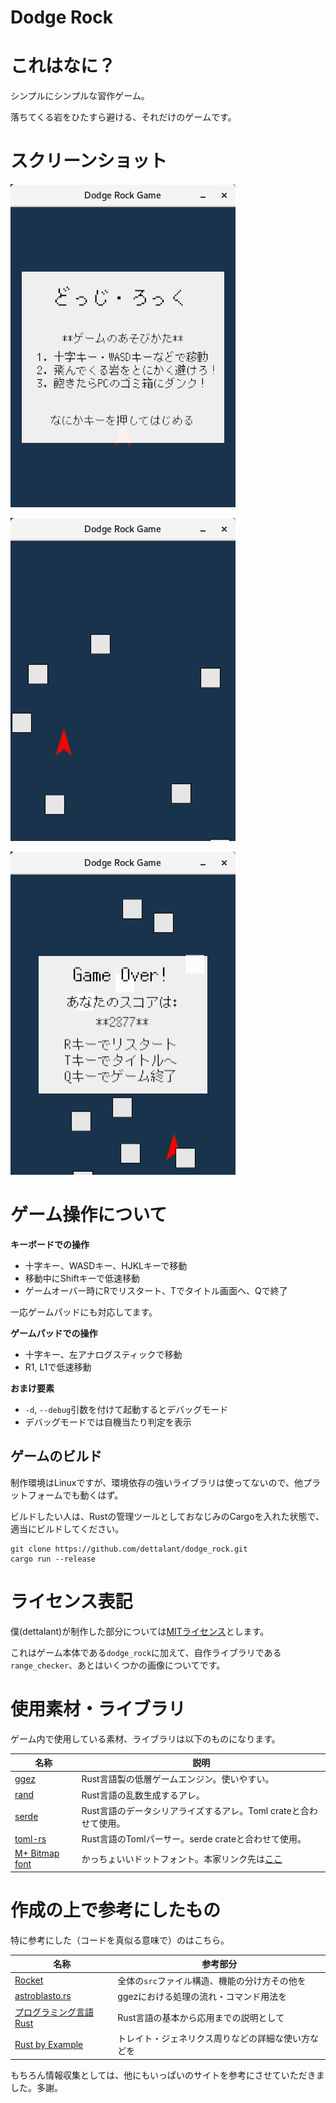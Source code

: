 Dodge Rock
============

# これはなに？

シンプルにシンプルな習作ゲーム。

落ちてくる岩をひたすら避ける、それだけのゲームです。

# スクリーンショット

![よくあるタイトル画面](doc/dodge_rock_title.png)

![メインゲームモード](doc/dodge_rock_main.png)

![ゲームオーバー画面](doc/dodge_rock_game_over.png)

# ゲーム操作について

**キーボードでの操作**

* 十字キー、WASDキー、HJKLキーで移動
* 移動中にShiftキーで低速移動
* ゲームオーバー時にRでリスタート、Tでタイトル画面へ、Qで終了

一応ゲームパッドにも対応してます。

**ゲームパッドでの操作**

* 十字キー、左アナログスティックで移動
* R1, L1で低速移動

**おまけ要素**

* `-d`, `--debug`引数を付けて起動するとデバッグモード
* デバッグモードでは自機当たり判定を表示

## ゲームのビルド

制作環境はLinuxですが、環境依存の強いライブラリは使ってないので、他プラットフォームでも動くはず。

ビルドしたい人は、Rustの管理ツールとしておなじみのCargoを入れた状態で、適当にビルドしてください。

```
git clone https://github.com/dettalant/dodge_rock.git
cargo run --release
```

# ライセンス表記

僕(dettalant)が制作した部分については[MITライセンス](https://opensource.org/licenses/mit-license.php)とします。

これはゲーム本体である`dodge_rock`に加えて、自作ライブラリである`range_checker`、あとはいくつかの画像についてです。

# 使用素材・ライブラリ

ゲーム内で使用している素材、ライブラリは以下のものになります。

|名称|説明|
|---|---|
|[ggez](https://github.com/ggez/ggez)|Rust言語製の低層ゲームエンジン。使いやすい。|
|[rand](https://github.com/rust-lang-nursery/rand)|Rust言語の乱数生成するアレ。|
|[serde](https://serde.rs/)|Rust言語のデータシリアライズするアレ。Toml crateと合わせて使用。|
|[toml-rs](https://github.com/alexcrichton/toml-rs)|Rust言語のTomlパーサー。serde crateと合わせて使用。|
|[M+ Bitmap font](http://jikasei.me/font/jf-dotfont/)|かっちょいいドットフォント。本家リンク先は[ここ](http://mplus-fonts.osdn.jp/mplus-bitmap-fonts/index.html)|

# 作成の上で参考にしたもの

特に参考にした（コードを真似る意味で）のはこちら。

|名称|参考部分|
|---|-------|
|[Rocket](https://github.com/aochagavia/rocket)|全体の`src`ファイル構造、機能の分け方その他を|
|[astroblasto.rs](https://github.com/ggez/ggez/blob/master/examples/astroblasto.rs)|ggezにおける処理の流れ・コマンド用法を|
|[プログラミング言語Rust](https://rust-lang-ja.github.io/the-rust-programming-language-ja/1.6/book/README.html)|Rust言語の基本から応用までの説明として|
|[Rust by Example](http://rust-lang-ja.org/rust-by-example/)|トレイト・ジェネリクス周りなどの詳細な使い方などを|

もちろん情報収集としては、他にもいっぱいのサイトを参考にさせていただきました。多謝。



